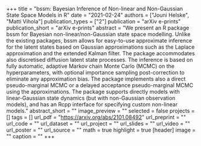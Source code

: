 +++
title = "bssm: Bayesian Inference of Non-linear and Non-Gaussian State Space Models in R"
date = "2021-02-24"
authors = ["Jouni Helske", "Matti Vihola"]
publication_types = ["2"]
publication = "arXiv e-prints"
publication_short = "arXiv e-prints"
abstract = "We present an R package bssm for Bayesian non-linear/non-Gaussian state space modelling. Unlike the existing packages, bssm allows for easy-to-use approximate inference for the latent states based on Gaussian approximations such as the Laplace approximation and the extended Kalman filter. The package accommodates also discretised diffusion latent state processes. The inference is based on fully automatic, adaptive Markov chain Monte Carlo (MCMC) on the hyperparameters, with optional importance sampling post-correction to eliminate any approximation bias. The package implements also a direct pseudo-marginal MCMC or a delayed acceptance pseudo-marginal MCMC using the approximations. The package supports directly models with linear-Gaussian state dynamics (but with non-Gaussian observation models), and has an Rcpp interface for specifying custom non-linear models."
abstract_short = ""
image_preview = ""
selected = false
projects = []
tags = []
url_pdf = "https://arxiv.org/abs/2101.08492"
url_preprint = ""
url_code = ""
url_dataset = ""
url_project = ""
url_slides = ""
url_video = ""
url_poster = ""
url_source = ""
math = true
highlight = true
[header]
image = ""
caption = ""
+++
